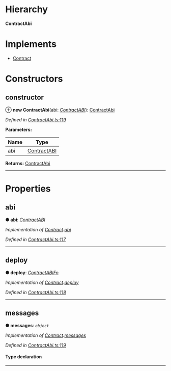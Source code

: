 

# Hierarchy

**ContractAbi**

# Implements

* [Contract](../interfaces/_contractabi_.contract.md)

# Constructors

<a id="constructor"></a>

##  constructor

⊕ **new ContractAbi**(abi: *[ContractABI](../modules/_contractabi_.md#contractabi-1)*): [ContractAbi](_contractabi_.contractabi.md)

*Defined in [ContractAbi.ts:119](https://github.com/polkadot-js/api/blob/6d5f297/packages/types/src/ContractAbi.ts#L119)*

**Parameters:**

| Name | Type |
| ------ | ------ |
| abi | [ContractABI](../modules/_contractabi_.md#contractabi-1) |

**Returns:** [ContractAbi](_contractabi_.contractabi.md)

___

# Properties

<a id="abi"></a>

##  abi

**● abi**: *[ContractABI](../modules/_contractabi_.md#contractabi-1)*

*Implementation of [Contract](../interfaces/_contractabi_.contract.md).[abi](../interfaces/_contractabi_.contract.md#abi)*

*Defined in [ContractAbi.ts:117](https://github.com/polkadot-js/api/blob/6d5f297/packages/types/src/ContractAbi.ts#L117)*

___
<a id="deploy"></a>

##  deploy

**● deploy**: *[ContractABIFn](../interfaces/_contractabi_.contractabifn.md)*

*Implementation of [Contract](../interfaces/_contractabi_.contract.md).[deploy](../interfaces/_contractabi_.contract.md#deploy)*

*Defined in [ContractAbi.ts:118](https://github.com/polkadot-js/api/blob/6d5f297/packages/types/src/ContractAbi.ts#L118)*

___
<a id="messages"></a>

##  messages

**● messages**: *`object`*

*Implementation of [Contract](../interfaces/_contractabi_.contract.md).[messages](../interfaces/_contractabi_.contract.md#messages)*

*Defined in [ContractAbi.ts:119](https://github.com/polkadot-js/api/blob/6d5f297/packages/types/src/ContractAbi.ts#L119)*

#### Type declaration

[index: `string`]: [ContractABIFn](../interfaces/_contractabi_.contractabifn.md)

___

